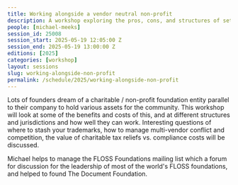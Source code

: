 ```yaml
---
title: Working alongside a vendor neutral non-profit
description: A workshop exploring the pros, cons, and structures of setting up charitable foundations
people: [michael-meeks]
session_id: 25008
session_start: 2025-05-19 12:05:00 Z
session_end: 2025-05-19 13:00:00 Z 
editions: [2025]
categories: [workshop]
layout: sessions
slug: working-alongside-non-profit
permalink: /schedule/2025/working-alongside-non-profit
---
```


Lots of founders dream of a charitable / non-profit foundation entity
parallel to their company to hold various assets for the
community. This workshop will look at some of the benefits and costs
of this, and at different structures and jurisdictions and how well
they can work. Interesting questions of where to stash your
trademarks, how to manage multi-vendor conflict and competition, the
value of charitable tax reliefs vs. compliance costs will be
discussed.

Michael helps to manage the FLOSS Foundations mailing list which a
forum for discussion for the leadership of most of the world's FLOSS
foundations, and helped to found The Document Foundation.